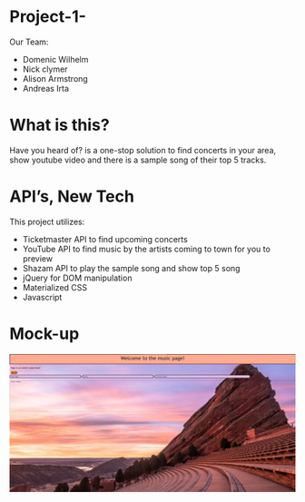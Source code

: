 # Project-1-

Our Team:
* Domenic Wilhelm
* Nick clymer
* Alison Armstrong
* Andreas Irta

# What is this?
Have you heard of? is a one-stop solution to find concerts in your area, show youtube video and there is a sample song of their top 5 tracks.




# API’s, New Tech
This project utilizes:
* Ticketmaster API to find upcoming concerts
* YouTube API to find music by the artists coming to town for you to preview
* Shazam API to play the sample song and show top 5 song
* jQuery for DOM manipulation
* Materialized CSS
* Javascript

# Mock-up
![demo.gif](./assets/demo.png) 
